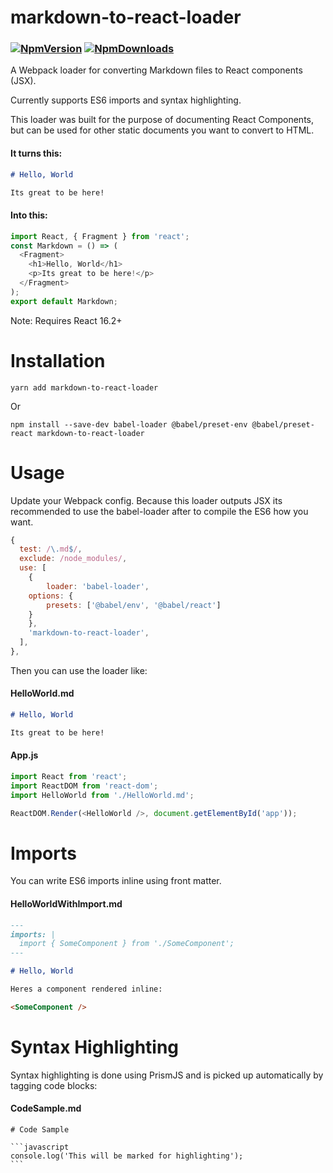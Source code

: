 # markdown-to-react-loader


### [![NpmVersion](https://img.shields.io/npm/v/markdown-to-react-loader.svg)](https://www.npmjs.com/package/markdown-to-react-loader) [![NpmDownloads](https://img.shields.io/npm/dt/markdown-to-react-loader.svg)](https://www.npmjs.com/package/markdown-to-react-loader)


A Webpack loader for converting Markdown files to React components (JSX).

Currently supports ES6 imports and syntax highlighting.

This loader was built for the purpose of documenting React Components, but can be used for other static documents you want to convert to HTML. 

#### It turns this:

```markdown
# Hello, World

Its great to be here!
```

#### Into this:

```javascript
import React, { Fragment } from 'react';
const Markdown = () => (
  <Fragment>
    <h1>Hello, World</h1>
    <p>Its great to be here!</p>
  </Fragment>
);
export default Markdown;
```

Note: Requires React 16.2+

# Installation

```
yarn add markdown-to-react-loader
```
Or
```
npm install --save-dev babel-loader @babel/preset-env @babel/preset-react markdown-to-react-loader
```

# Usage

Update your Webpack config. Because this loader outputs JSX its recommended to use the babel-loader after to compile the ES6 how you want.

```javascript
{
  test: /\.md$/,
  exclude: /node_modules/,
  use: [
    {
    	loader: 'babel-loader',
	options: {
	    presets: ['@babel/env', '@babel/react']
	}
    },
    'markdown-to-react-loader',
  ],
},
```

Then you can use the loader like:

#### HelloWorld.md

```markdown
# Hello, World

Its great to be here!
```

#### App.js

```javascript
import React from 'react';
import ReactDOM from 'react-dom';
import HelloWorld from './HelloWorld.md';

ReactDOM.Render(<HelloWorld />, document.getElementById('app'));
```

# Imports

You can write ES6 imports inline using front matter.

#### HelloWorldWithImport.md

```markdown
---
imports: |
  import { SomeComponent } from './SomeComponent';
---

# Hello, World

Heres a component rendered inline:

<SomeComponent />

```

# Syntax Highlighting

Syntax highlighting is done using PrismJS and is picked up automatically by tagging code blocks:

#### CodeSample.md

	# Code Sample

	```javascript
	console.log('This will be marked for highlighting');
	```
